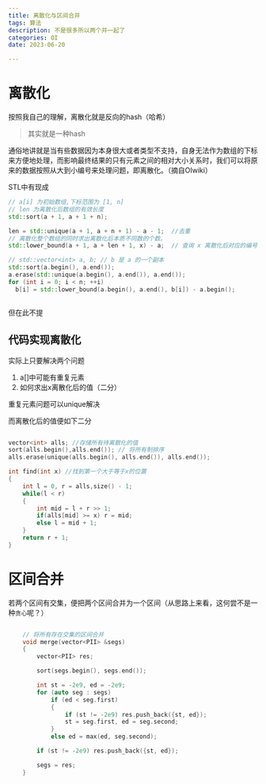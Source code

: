 ```yaml
---
title: 离散化与区间合并
tags: 算法
description: 不是很多所以两个并一起了
categories: OI
date: 2023-06-20

---
```

# 离散化

按照我自己的理解，离散化就是反向的hash（哈希）


> 其实就是一种hash

通俗地讲就是当有些数据因为本身很大或者类型不支持，自身无法作为数组的下标来方便地处理，而影响最终结果的只有元素之间的相对大小关系时，我们可以将原来的数据按照从大到小编号来处理问题，即离散化。（摘自OIwiki）

STL中有现成

~~~c++
// a[i] 为初始数组,下标范围为 [1, n]
// len 为离散化后数组的有效长度
std::sort(a + 1, a + 1 + n);

len = std::unique(a + 1, a + n + 1) - a - 1;  //去重
// 离散化整个数组的同时求出离散化后本质不同数的个数。
std::lower_bound(a + 1, a + len + 1, x) - a;  // 查询 x 离散化后对应的编号


~~~


~~~c++
// std::vector<int> a, b; // b 是 a 的一个副本
std::sort(a.begin(), a.end());
a.erase(std::unique(a.begin(), a.end()), a.end());
for (int i = 0; i < n; ++i)
  b[i] = std::lower_bound(a.begin(), a.end(), b[i]) - a.begin();



~~~

但在此不提

## 代码实现离散化

实际上只要解决两个问题
1. a[]中可能有重复元素
2. 如何求出x离散化后的值（二分）

重复元素问题可以unique解决


而离散化后的值便如下二分


~~~c++

vector<int> alls; //存储所有待离散化的值
sort(alls.begin(),alls.end()); // 将所有制排序
alls.erase(unique(alls.begin(), alls.end()), alls.end());

int find(int x) //找到第一个大于等于x的位置
{
    int l = 0, r = alls,size() - 1;
    while(l < r)
    {
        int mid = l + r >> 1;
        if(alls[mid] >= x) r = mid;
        else l = mid + 1;
    } 
    return r + 1;
}

~~~







# 区间合并


若两个区间有交集，便把两个区间合并为一个区间（从思路上来看，这何尝不是一种``贪心``呢？）


~~~c++

	// 将所有存在交集的区间合并
	void merge(vector<PII> &segs)
	{
		vector<PII> res;

		sort(segs.begin(), segs.end());

		int st = -2e9, ed = -2e9;
		for (auto seg : segs)
			if (ed < seg.first)
			{
				if (st != -2e9) res.push_back({st, ed});
				st = seg.first, ed = seg.second;
			}
			else ed = max(ed, seg.second);

		if (st != -2e9) res.push_back({st, ed});

		segs = res;
	}

~~~